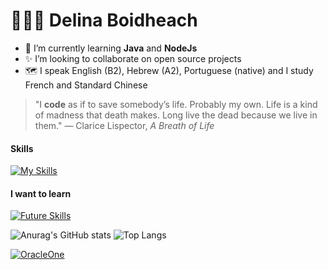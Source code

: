 # 👩🏼‍💻 Delina Boidheach

- 🎀 I’m currently learning **Java** and **NodeJs**
- ✨ I’m looking to collaborate on open source projects
- 🗺️ I speak English (B2), Hebrew (A2), Portuguese (native) and I study French and Standard Chinese
> "I **code** as if to save somebody’s life. Probably my own. Life is a kind of madness that death makes. Long live the dead because we live in them." ― Clarice Lispector, *A Breath of Life*

#### Skills 
[![My Skills](https://skillicons.dev/icons?i=javascript,html,css,jquery,git,idea,vscode)](https://skillicons.dev)
#### I want to learn
[![Future Skills](https://skillicons.dev/icons?i=java,react,nodejs,tailwind,typescript)](https://skillicons.dev)

![Anurag's GitHub stats](https://github-readme-stats.vercel.app/api?username=L-Boidheach&show_icons=true&theme=shadow_red)
![Top Langs](https://github-readme-stats.vercel.app/api/top-langs/?username=L-Boidheach&layout=compact&theme=shadow_red)



[![OracleOne](https://github-readme-stats.vercel.app/api/pin/?username=L-Boidheach&repo=OracleOne&theme=shadow_red)](https://github.com/L-Boidheach/OracleOne)


